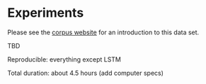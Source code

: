 # Experiments

Please see the [corpus website](https://ofai.github.io/million-post-corpus) for an introduction to this data set.

TBD

Reproducible: everything except LSTM

Total duration: about 4.5 hours (add computer specs)
